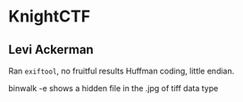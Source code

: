 # KnightCTF

## Levi Ackerman

Ran `exiftool`, no fruitful results
Huffman coding, little endian.

binwalk -e shows a hidden file in the .jpg of tiff data type
